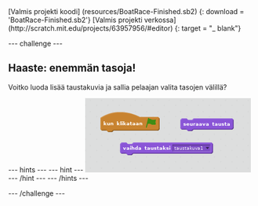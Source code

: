 <div class="p-hero-buttons">
 [Valmis projekti koodi] (resources/BoatRace-Finished.sb2) {: download = 'BoatRace-Finished.sb2'} [Valmis projekti verkossa] (http://scratch.mit.edu/projects/63957956/#editor) {: target = "_ blank"}
</div>

\--- challenge \---

## Haaste: enemmän tasoja!

Voitko luoda lisää taustakuvia ja sallia pelaajan valita tasojen välillä?

\--- hints \--- \--- hint \--- ![screenshot](images/boat-levels-blocks.png) \--- /hint \--- \--- /hints \---

\--- /challenge \---
